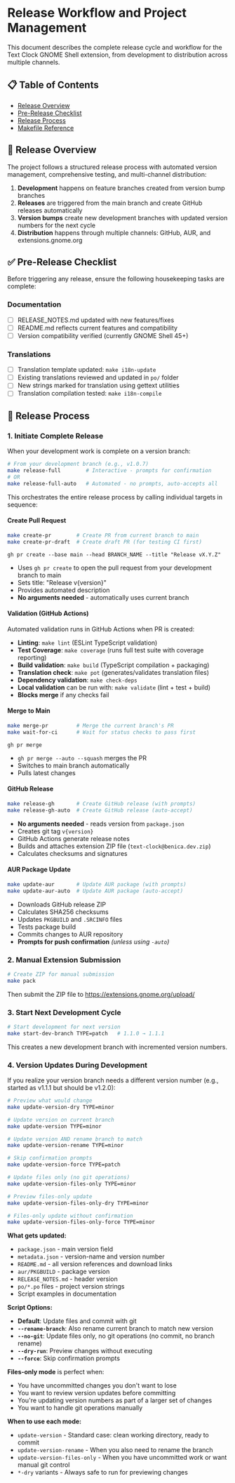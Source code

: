 <!--
SPDX-FileCopyrightText: 2024 Wesley Benica <wesley@benica.dev>
SPDX-License-Identifier: GPL-3.0-or-later
-->

# Release Workflow and Project Management

This document describes the complete release cycle and workflow for the Text Clock GNOME Shell extension, from development to distribution across multiple channels.

## 📋 Table of Contents

- [Release Overview](#release-overview)
- [Pre-Release Checklist](#pre-release-checklist)
- [Release Process](#release-process)
- [Makefile Reference](#makefile-reference)

## 🚀 Release Overview

The project follows a structured release process with automated version management, comprehensive testing, and multi-channel distribution:

1. **Development** happens on feature branches created from version bump branches
2. **Releases** are triggered from the main branch and create GitHub releases automatically
3. **Version bumps** create new development branches with updated version numbers for the next cycle
4. **Distribution** happens through multiple channels: GitHub, AUR, and extensions.gnome.org

## ✅ Pre-Release Checklist

Before triggering any release, ensure the following housekeeping tasks are complete:

### Documentation

- [ ] RELEASE_NOTES.md updated with new features/fixes
- [ ] README.md reflects current features and compatibility
- [ ] Version compatibility verified (currently GNOME Shell 45+)

### Translations

- [ ] Translation template updated: `make i18n-update`
- [ ] Existing translations reviewed and updated in `po/` folder
- [ ] New strings marked for translation using gettext utilities
- [ ] Translation compilation tested: `make i18n-compile`

## 🔄 Release Process

### 1. Initiate Complete Release

When your development work is complete on a version branch:

```bash
# From your development branch (e.g., v1.0.7)
make release-full        # Interactive - prompts for confirmation
# OR
make release-full-auto   # Automated - no prompts, auto-accepts all
```

This orchestrates the entire release process by calling individual targets in sequence:

#### Create Pull Request

```bash
make create-pr        # Create PR from current branch to main
make create-pr-draft  # Create draft PR (for testing CI first)
```


`gh pr create --base main --head BRANCH_NAME --title "Release vX.Y.Z"`

- Uses `gh pr create` to open the pull request from your development branch to main
- Sets title: "Release v{version}"
- Provides automated description
- **No arguments needed** - automatically uses current branch

#### Validation (GitHub Actions)

Automated validation runs in GitHub Actions when PR is created:

- **Linting**: `make lint` (ESLint TypeScript validation)
- **Test Coverage**: `make coverage` (runs full test suite with coverage reporting)
- **Build validation**: `make build` (TypeScript compilation + packaging)
- **Translation check**: `make pot` (generates/validates translation files)
- **Dependency validation**: `make check-deps`
- **Local validation** can be run with: `make validate` (lint + test + build)
- **Blocks merge** if any checks fail

#### Merge to Main

```bash
make merge-pr         # Merge the current branch's PR
make wait-for-ci      # Wait for status checks to pass first
```

`gh pr merge`

- `gh pr merge --auto --squash` merges the PR
- Switches to main branch automatically
- Pulls latest changes

#### GitHub Release

```bash
make release-gh       # Create GitHub release (with prompts)
make release-gh-auto  # Create GitHub release (auto-accept)
```

- **No arguments needed** - reads version from `package.json`
- Creates git tag `v{version}`
- GitHub Actions generate release notes
- Builds and attaches extension ZIP file (`text-clock@benica.dev.zip`)
- Calculates checksums and signatures

#### AUR Package Update

```bash
make update-aur       # Update AUR package (with prompts)
make update-aur-auto  # Update AUR package (auto-accept)
```

- Downloads GitHub release ZIP
- Calculates SHA256 checksums
- Updates `PKGBUILD` and `.SRCINFO` files
- Tests package build
- Commits changes to AUR repository
- **Prompts for push confirmation** _(unless using `-auto`)_

### 2. Manual Extension Submission

```bash
# Create ZIP for manual submission
make pack
```

Then submit the ZIP file to https://extensions.gnome.org/upload/

### 3. Start Next Development Cycle

```bash
# Start development for next version
make start-dev-branch TYPE=patch   # 1.1.0 → 1.1.1
```

This creates a new development branch with incremented version numbers.

### 4. Version Updates During Development

If you realize your version branch needs a different version number (e.g., started as v1.1.1 but should be v1.2.0):

```bash
# Preview what would change
make update-version-dry TYPE=minor

# Update version on current branch
make update-version TYPE=minor

# Update version AND rename branch to match
make update-version-rename TYPE=minor

# Skip confirmation prompts
make update-version-force TYPE=patch

# Update files only (no git operations)
make update-version-files-only TYPE=minor

# Preview files-only update
make update-version-files-only-dry TYPE=minor

# Files-only update without confirmation
make update-version-files-only-force TYPE=minor
```

**What gets updated:**
- `package.json` - main version field
- `metadata.json` - version-name and version number
- `README.md` - all version references and download links  
- `aur/PKGBUILD` - package version
- `RELEASE_NOTES.md` - header version
- `po/*.po` files - project version strings
- Script examples in documentation

**Script Options:**
- **Default**: Update files and commit with git
- **`--rename-branch`**: Also rename current branch to match new version
- **`--no-git`**: Update files only, no git operations (no commit, no branch rename)
- **`--dry-run`**: Preview changes without executing
- **`--force`**: Skip confirmation prompts

**Files-only mode** is perfect when:
- You have uncommitted changes you don't want to lose
- You want to review version updates before committing
- You're updating version numbers as part of a larger set of changes
- You want to handle git operations manually

**When to use each mode:**
- `update-version` - Standard case: clean working directory, ready to commit
- `update-version-rename` - When you also need to rename the branch
- `update-version-files-only` - When you have uncommitted work or want manual git control
- `*-dry` variants - Always safe to run for previewing changes

